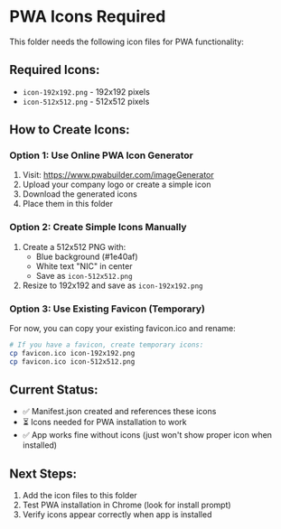 # PWA Icons Required

This folder needs the following icon files for PWA functionality:

## Required Icons:
- `icon-192x192.png` - 192x192 pixels
- `icon-512x512.png` - 512x512 pixels

## How to Create Icons:

### Option 1: Use Online PWA Icon Generator
1. Visit: https://www.pwabuilder.com/imageGenerator
2. Upload your company logo or create a simple icon
3. Download the generated icons
4. Place them in this folder

### Option 2: Create Simple Icons Manually
1. Create a 512x512 PNG with:
   - Blue background (#1e40af)
   - White text "NIC" in center
   - Save as `icon-512x512.png`
2. Resize to 192x192 and save as `icon-192x192.png`

### Option 3: Use Existing Favicon (Temporary)
For now, you can copy your existing favicon.ico and rename:
```bash
# If you have a favicon, create temporary icons:
cp favicon.ico icon-192x192.png
cp favicon.ico icon-512x512.png
```

## Current Status:
- ✅ Manifest.json created and references these icons
- ⏳ Icons needed for PWA installation to work
- ✅ App works fine without icons (just won't show proper icon when installed)

## Next Steps:
1. Add the icon files to this folder
2. Test PWA installation in Chrome (look for install prompt)
3. Verify icons appear correctly when app is installed